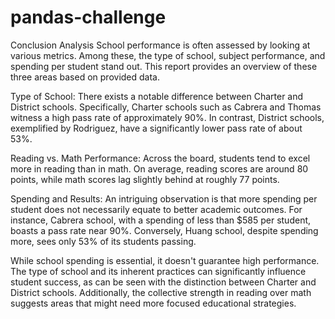 # pandas-challenge
Conclusion Analysis
School performance is often assessed by looking at various metrics. Among these, the type of school, subject performance, and spending per student stand out. This report provides an overview of these three areas based on provided data.

Type of School: There exists a notable difference between Charter and District schools. Specifically, Charter schools such as Cabrera and Thomas witness a high pass rate of approximately 90%. In contrast, District schools, exemplified by Rodriguez, have a significantly lower pass rate of about 53%.

Reading vs. Math Performance: Across the board, students tend to excel more in reading than in math. On average, reading scores are around 80 points, while math scores lag slightly behind at roughly 77 points.

Spending and Results: An intriguing observation is that more spending per student does not necessarily equate to better academic outcomes. For instance, Cabrera school, with a spending of less than $585 per student, boasts a pass rate near 90%. Conversely, Huang school, despite spending more, sees only 53% of its students passing.

While school spending is essential, it doesn't guarantee high performance. The type of school and its inherent practices can significantly influence student success, as can be seen with the distinction between Charter and District schools. Additionally, the collective strength in reading over math suggests areas that might need more focused educational strategies.
